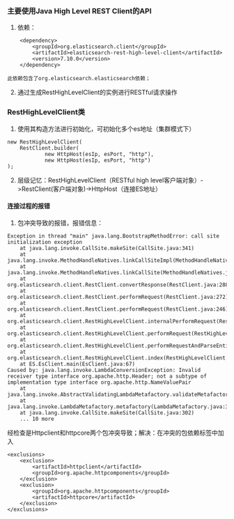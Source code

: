 ### 主要使用Java High Level REST Client的API
1. 依赖：
```
    <dependency>
        <groupId>org.elasticsearch.client</groupId>
        <artifactId>elasticsearch-rest-high-level-client</artifactId>
        <version>7.10.0</version>
    </dependency>
```
    此依赖包含了org.elasticsearch.elasticsearch依赖；
2. 通过生成RestHighLevelClient的实例进行RESTful请求操作

### RestHighLevelClient类
1. 使用其构造方法进行初始化，可初始化多个es地址（集群模式下）
```
new RestHighLevelClient(
    RestClient.builder(
            new HttpHost(esIp, esPort, "http"),
            new HttpHost(esIp, esPort, "http")
);
```
2. 层级记忆：RestHighLevelClient（RESTful high level客户端对象）->RestClient(客户端对象)->HttpHost（连接ES地址）

#### 连接过程的报错
1. 包冲突导致的报错，报错信息：
```
Exception in thread "main" java.lang.BootstrapMethodError: call site initialization exception
	at java.lang.invoke.CallSite.makeSite(CallSite.java:341)
	at java.lang.invoke.MethodHandleNatives.linkCallSiteImpl(MethodHandleNatives.java:307)
	at java.lang.invoke.MethodHandleNatives.linkCallSite(MethodHandleNatives.java:297)
	at org.elasticsearch.client.RestClient.convertResponse(RestClient.java:288)
	at org.elasticsearch.client.RestClient.performRequest(RestClient.java:272)
	at org.elasticsearch.client.RestClient.performRequest(RestClient.java:246)
	at org.elasticsearch.client.RestHighLevelClient.internalPerformRequest(RestHighLevelClient.java:1613)
	at org.elasticsearch.client.RestHighLevelClient.performRequest(RestHighLevelClient.java:1583)
	at org.elasticsearch.client.RestHighLevelClient.performRequestAndParseEntity(RestHighLevelClient.java:1553)
	at org.elasticsearch.client.RestHighLevelClient.index(RestHighLevelClient.java:970)
	at ES.EsClient.main(EsClient.java:67)
Caused by: java.lang.invoke.LambdaConversionException: Invalid receiver type interface org.apache.http.Header; not a subtype of implementation type interface org.apache.http.NameValuePair
	at java.lang.invoke.AbstractValidatingLambdaMetafactory.validateMetafactoryArgs(AbstractValidatingLambdaMetafactory.java:233)
	at java.lang.invoke.LambdaMetafactory.metafactory(LambdaMetafactory.java:303)
	at java.lang.invoke.CallSite.makeSite(CallSite.java:302)
	... 10 more
```
经检查是Httpclient和httpcore两个包冲突导致；解决：在冲突的包依赖<dependency>标签中加入
```
<exclusions>
    <exclusion>
        <artifactId>httpclient</artifactId>
        <groupId>org.apache.httpcomponents</groupId>
    </exclusion>
    <exclusion>
        <groupId>org.apache.httpcomponents</groupId>
        <artifactId>httpcore</artifactId>
    </exclusion>
</exclusions>
```